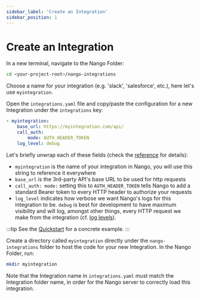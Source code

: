 ```yaml
---
sidebar_label: 'Create an Integration'
sidebar_position: 1
---
```


# Create an Integration

In a new terminal, navigate to the Nango Folder:
```bash
cd <your-project-root>/nango-integrations
```

Choose a name for your integration (e.g. 'slack', 'salesforce', etc.), here let's use `myintegration`.

Open the `integrations.yaml` file and copy/paste the configuration for a new Integration under the `integrations` key:
```yaml title="integrations.yaml"
- myintegration:
    base_url: https://myintegration.com/api/
    call_auth:
        mode: AUTH_HEADER_TOKEN
    log_level: debug
```

Let's briefly unwrap each of these fields (check the [reference](reference/configuration.md#integrationsYaml) for details): 
- `myintegration` is the name of your integration in Nango, you will use this string to reference it everywhere
- `base_url` is the 3rd-party API's base URL to be used for http requests
- `call_auth: mode:` setting this to `AUTH_HEADER_TOKEN` tells Nango to add a standard Bearer token to every HTTP header to authorize your requests
- `log_level` indicates how verbose we want Nango's logs for this integration to be. `debug` is best for development to have maximum visibility and will log, amongst other things, every HTTP request we make from the integration (cf. [log levels](reference/logging.md)).

:::tip
See the [Quickstart](quickstart/node.md##create-an-integration) for a concrete example.
:::

Create a directory called `myintegration` directly under the `nango-integrations` folder to host the code for your new Integration. In the Nango Folder, run:
```bash
mkdir myintegration
```

Note that the Integration name in `integrations.yaml` must match the Integration folder name, in order for the Nango server to correctly load this integration.
